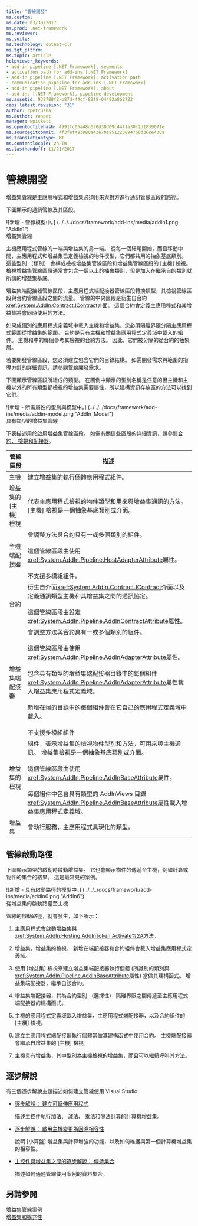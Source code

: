 ```yaml
---
title: "管線開發"
ms.custom: 
ms.date: 03/30/2017
ms.prod: .net-framework
ms.reviewer: 
ms.suite: 
ms.technology: dotnet-clr
ms.tgt_pltfrm: 
ms.topic: article
helpviewer_keywords:
- add-in pipeline [.NET Framework], segments
- activation path for add-ins [.NET Framework]
- add-in pipeline [.NET Framework], activation path
- communication pipeline for add-ins [.NET Framework]
- add-in pipeline [.NET Framework], about
- add-ins [.NET Framework], pipeline development
ms.assetid: 932788f2-b87d-44cf-82f9-04492a8b2722
caps.latest.revision: "31"
author: rpetrusha
ms.author: ronpet
manager: wpickett
ms.openlocfilehash: 4991fc65a48d620d30d09c44f1a30c2d1839071e
ms.sourcegitcommit: 4f3fef493080a43e70e951223894768d36ce430a
ms.translationtype: MT
ms.contentlocale: zh-TW
ms.lasthandoff: 11/21/2017
---
```

# <a name="pipeline-development"></a>管線開發
增益集管線是主應用程式和增益集必須用來與對方進行通訊管線區段的路徑。  
  
 下圖顯示的通訊管線及其區段。  
  
 ![新增 &#45; 管線模型中。] (../../../docs/framework/add-ins/media/addin1.png "AddIn1")  
增益集管線  
  
 主機應用程式管線的一端與增益集的另一端。 從每一個結尾開始，而且移動中間，主應用程式和增益集已定義檢視的物件模型，它們都共用的抽象基底類別。 這些型別 （類別） 會構成檢視增益集管線區段和增益集管線區段的 [主機] 檢視。 檢視增益集管線區段通常會包含一個以上的抽象類別，但是加入在繼承自的類別就所謂的增益集基底。  
  
 增益集端配接器管線區段，主應用程式端配接器管線區段轉換類型，其檢視管線區段與合約管線區段之間的流量。 管線的中央區段是衍生自合約<xref:System.AddIn.Contract.IContract>介面。 這個合約會定義主應用程式和其增益集將會同時使用的方法。  
  
 如果成個別的應用程式定義域中載入主機和增益集，您必須隔離界限分隔主應用程式範圍從增益集的範圍。 合約是只有主機和增益集應用程式定義域中載入的組件。 主機和中的每個參考其檢視的合約方法。 因此，它們被分隔的從合約的抽象層。  
  
 若要開發管線區段，您必須建立包含它們的目錄結構。 如需開發需求與範圍的指導方針的詳細資訊，請參閱[管線開發需求](http://msdn.microsoft.com/en-us/ef9fa986-e80b-43e1-868b-247f4c1d9da5)。  
  
 下圖顯示管線區段所組成的類型。 在圖例中顯示的型別名稱是任意的但主機和主機以外的所有類型都檢視的增益集需要屬性，所以建構資訊存放區的方法可以找到它們。  
  
 ![新增 &#45; 所需屬性的型別與模型中。] (../../../docs/framework/add-ins/media/addin-model.png "AddIn_Model")  
具有類型的增益集管線  
  
 下表描述用於啟用增益集管線區段。 如需有關這些區段的詳細資訊，請參閱[合約、 檢視和配接器](http://msdn.microsoft.com/en-us/a6460173-9507-4b87-8c07-d4ee245d715c)。  
  
|管線區段|描述|  
|----------------------|-----------------|  
|主機|建立增益集的執行個體應用程式組件。|  
|增益集的 [主機] 檢視|代表主應用程式檢視的物件類型和用來與增益集通訊的方法。 [主機] 檢視是一個抽象基底類別或介面。|  
|主機端配接器|會調整方法與合約具有一或多個類別的組件。<br /><br /> 這個管線區段由使用<xref:System.AddIn.Pipeline.HostAdapterAttribute>屬性。<br /><br /> 不支援多模組組件。|  
|合約|衍生自介面<xref:System.AddIn.Contract.IContract>介面以及定義通訊類型主機和其增益集之間的通訊協定。<br /><br /> 這個管線區段由設定<xref:System.AddIn.Pipeline.AddInContractAttribute>屬性。|  
|增益集端配接器|會調整方法與合約具有一或多個類別的組件。<br /><br /> 這個管線區段由使用<xref:System.AddIn.Pipeline.AddInAdapterAttribute>屬性。<br /><br /> 包含具有類型的增益集端配接器目錄中的每個組件<xref:System.AddIn.Pipeline.AddInAdapterAttribute>屬性載入增益集應用程式定義域。<br /><br /> 新增在端的目錄中的每個組件會在它自己的應用程式定義域中載入。<br /><br /> 不支援多模組組件|  
|增益集的檢視|組件，表示增益集的檢視物件型別和方法，可用來與主機通訊。 增益集檢視是一個抽象基底類別或介面。<br /><br /> 這個管線區段由使用<xref:System.AddIn.Pipeline.AddInBaseAttribute>屬性。<br /><br /> 每個組件中包含具有類型的 AddInViews 目錄<xref:System.AddIn.Pipeline.AddInBaseAttribute>屬性載入增益集應用程式定義域。|  
|增益集|會執行服務，主應用程式具現化的類型。|  
  
## <a name="pipeline-activation-path"></a>管線啟動路徑  
 下圖顯示類型的啟動時啟動增益集。 它也會顯示物件的傳遞至主機，例如計算或物件的集合的結果。 這是最常見的案例。  
  
 ![新增 &#45; 具有啟動路徑的模型中。] (../../../docs/framework/add-ins/media/addin6.png "AddIn6")  
從增益集的啟動路徑至主機  
  
 管線的啟動路徑，就會發生，如下所示：  
  
1.  主應用程式會啟動增益集與<xref:System.AddIn.Hosting.AddInToken.Activate%2A>方法。  
  
2.  增益集，增益集的檢視、 新增在端配接器和合約組件會載入增益集應用程式定義域。  
  
3.  使用 [增益集] 檢視來建立增益集端配接器執行個體 (所識別的類別與<xref:System.AddIn.Pipeline.AddInBaseAttribute>屬性) 當做其建構函式。 增益集端配接器，繼承自該合約。  
  
4.  增益集端配接器，其為合約型別 （選擇性） 隔離界限之間傳遞至主應用程式端配接器的建構函式。  
  
5.  主機的應用程式定義域載入增益集，主應用程式端配接器，以及合約組件的 [主機] 檢視。  
  
6.  建立主應用程式端配接器執行個體當做其建構函式中使用合約。 主機端配接器會繼承自增益集的 [主機] 檢視。  
  
7.  主機具有增益集，其中型別為主機檢視的增益集，而且可以繼續呼叫其方法。  
  
## <a name="walkthroughs"></a>逐步解說  
 有三個逐步解說主題描述如何建立管線使用 Visual Studio:  
  
-   [逐步解說： 建立可延伸應用程式](../../../docs/framework/add-ins/walkthrough-create-extensible-app.md)  
  
     描述主控件執行加法、 減法、 乘法和除法計算的計算機增益集。  
  
-   [逐步解說： 啟用主機變更為回溯相容性](http://msdn.microsoft.com/en-us/6fa15bb5-8f04-407d-bd7d-675dc043c848)  
  
     說明 [小算盤] 增益集與計算增強的功能，以及如何維護與第一個計算機增益集的相容性。  
  
-   [主控件與增益集之間的逐步解說： 傳遞集合](http://msdn.microsoft.com/en-us/b532c604-548e-4fab-b11c-377257dd0ee5)  
  
     描述如何通過管線使用案例的資料集合。  
  
## <a name="see-also"></a>另請參閱  
 [增益集管線案例](http://msdn.microsoft.com/en-us/feb70e0b-8734-494c-aeaf-b567f014043e)  
 [增益集和擴充性](../../../docs/framework/add-ins/index.md)
